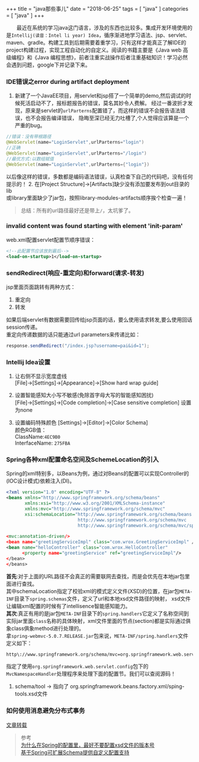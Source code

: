 +++
title = "java那些事儿"
date = "2018-06-25"
tags = [ "java" ]
categories = [ "java" ]
+++

　　最近在系统的学习java这门语言，涉及的东西也比较多。集成开发环境使用的是`Intellij(读音：Intel li year) Idea`，循序渐进地学习语法、jsp、servlet、maven、gradle。构建工具到后期需要着重学习，只有这样才能真正了解IDE的project构建过程，实现工程自动化的自定义。阅读的书籍主要是《Java web 高级编程》和《Java 编程思想》，前者注重实战操作后者注重基础知识！学习必然会遇到问题，google下并记录下来。
<!--more-->
### IDE错误之error during artifact deployment
1. 新建了一个JavaEE项目，用servlet和jsp搭了一个简单的demo,然后调试的时候死活启动不了，报标题报告的错误，莫名其妙令人费解。
经过一番波折才发现，原来是servlet的`urlParterns`配置错了，而这样的错误不会报告语法错误，也不会报告编译错误，
隐晦至深已经无力吐槽了,个人觉得应该算是一个严重的bug。  
```java
//错误：没有带根路径
@WebServlet(name="LoginServlet",urlParterns="login")
//正确
@WebServlet(name="LoginServlet",urlParterns="/login")
//最优方式:以数组赋值
@WebServlet(name="LoginServlet",urlParterns={"login"})
```  
以后像这样的错误，多数都是编码语法错误，认真检查下自己的代码吧，没有任何提示的！
2. 在[Project Structure]->[Artifacts]缺少没有添加要发布到out目录的lib  
或library里面缺少了jar包，按照library-modules-artifacts顺序挨个检查一遍！

> 总结：所有的url路径最好还是带上`/`，太坑爹了。

### invalid content was found starting with element 'init-param'

web.xml配置servlet配置节顺序错误：  
```xml
<!--此配置节应该放到最后-->
<load-on-startup>1</load-on-startup>
```

### sendRedirect(响应-重定向)和forward(请求-转发)

jsp里面页面跳转有两种方式：

1. 重定向
2. 转发

如果后端servlet有数据需要回传给jsp页面的话，要么使用请求转发,要么使用回话session传递。  
重定向传递数据的话只能通过url parameters来传递比如：  

```java
response.sendRedirect("/index.jsp?username=pai&id=1");
```

### Intellij Idea设置
1. 让右侧不显示宽度虚线    
[File]->[Settings]->[Appearance]->[Show hard wrap guide]

2. 设置智能感知大小写不敏感(免除首字母大写的智能感知困扰)    
[File]->[Settings]->[Code completion]->[Case sensitive completion] 设置为none

3. 设置编码特殊颜色
[Settings]->[Editor]->[Color Schema]  
颜色RGB值：  
ClassName:`4EC9B0`  
InterfaceName: `275FBA`  

### Spring各种xml配置命名空间及SchemeLocation的引入

Spring的xml特别多，以Beans为例，通过对Beans的配置可以实现Controller的(IOC设计模式)依赖注入(DI)。
```xml
<?xml version="1.0" encoding="UTF-8" ?>
<beans xmlns="http://www.springframework.org/schema/beans"
       xmlns:xsi="http://www.w3.org/2001/XMLSchema-instance"
       xmlns:mvc="http://www.springframework.org/schema/mvc"
       xsi:schemaLocation="http://www.springframework.org/schema/beans
                           http://www.springframework.org/schema/mvc
                           http://www.springframework.org/schema/mvc/spring-mvc-4.0.xsd"
 
<mvc:annotation-driven/>
<bean name="greetingServiceImpl" class="com.wrox.GreetingServiceImpl" />
<bean name="helloController" class="com.wrox.HelloController"
      <property name="greetingService" ref="greetingServiceImpl"/>
</bean>
</beans>
```  
**首先**:对于上面的URL路径不会真正的需要联网去查找，而是会优先在本地jar包里面进行查找。  
其中schemaLocation指定了校验xml的模式定义文件(XSD)的位置，在jar包`META-INF`目录下`spring.schemas`文件，定义了url和本地xsd文件路径的映射，
xsd文件让编辑xml配置的时候有了intellisence智能感知能力。  
**其次**:真正有用的是jar包`META-INF`目录下的`spring.handlers`它定义了名称空间到实际jar里面`class`名称的具体映射，xml文件里面的节点(section)都是实际通过俱象class俱象method进行处理的。  
拿`spring-webmvc-5.0.7.RELEASE.jar`包来说，`META-INF/spring.handlers`文件定义如下：  
```xml
http\://www.springframework.org/schema/mvc=org.springframework.web.servlet.config.MvcNamespaceHandler
```  
指定了使用`org.springframework.web.servlet.config`包下的`MvcNamespaceHandler`处理程序来处理<bean>下面的配置节。我们可以查阅源码！

1. schema/tool -> 指向了 org.springframework.beans.factory.xml/sping-tools.xsd文件

### 如何使用消息避免分布式事务

<a href="http://www.cnblogs.com/LBSer/p/4715395.html" title="点我访问" target="_blank">文章转载</a>

> 参考  
[为什么在Spring的配置里，最好不要配置xsd文件的版本号](https://blog.csdn.net/hengyunabc/article/details/22295749 '点我访问')  
[基于Spring可扩展Schema提供自定义配置支持](https://blog.csdn.net/cutesource/article/details/5864562 '点我访问')
